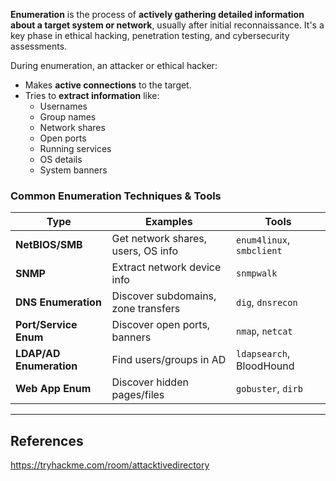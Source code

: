 **Enumeration** is the process of **actively gathering detailed information about a target system or network**, usually after initial reconnaissance. It's a key phase in ethical hacking, penetration testing, and cybersecurity assessments.

During enumeration, an attacker or ethical hacker:
- Makes **active connections** to the target.
- Tries to **extract information** like:
    - Usernames
    - Group names
    - Network shares
    - Open ports
    - Running services
    - OS details
    - System banners


### Common Enumeration Techniques & Tools

| Type                    | Examples                            | Tools                     |
| ----------------------- | ----------------------------------- | ------------------------- |
| **NetBIOS/SMB**         | Get network shares, users, OS info  | `enum4linux`, `smbclient` |
| **SNMP**                | Extract network device info         | `snmpwalk`                |
| **DNS Enumeration**     | Discover subdomains, zone transfers | `dig`, `dnsrecon`         |
| **Port/Service Enum**   | Discover open ports, banners        | `nmap`, `netcat`          |
| **LDAP/AD Enumeration** | Find users/groups in AD             | `ldapsearch`, BloodHound  |
| **Web App Enum**        | Discover hidden pages/files         | `gobuster`, `dirb`        |


---

## References

https://tryhackme.com/room/attacktivedirectory